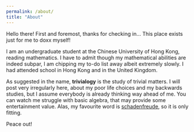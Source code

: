 ```yaml
---
permalink: /about/
title: "About"
---
```


Hello there! First and foremost, thanks for checking in... This place exists just for me to doxx myself!

I am an undergraduate student at the Chinese University of Hong Kong, reading mathematics. I have to admit though my mathematical abilities are indeed subpar, I am chipping my to-do list away albeit extremely slowly. I had attended school in Hong Kong and in the United Kingdom.

As suggested in the name, **trivialogy** is the study of trivial matters. I will post very irregularly here, about my poor life choices and my backwards studies, but I assume everybody is already thinking way ahead of me. You can watch me struggle with basic algebra, that may provide some entertainment value. Alas, my favourite word is [schadenfreude](https://en.wikipedia.org/wiki/Schadenfreude "n. Pleasure derived from the misfortunes of others"), so it is only fitting.

Peace out!